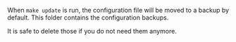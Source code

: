 When `make update` is run, the configuration file will be moved to a backup by default. This folder contains the configuration backups.

It is safe to delete those if you do not need them anymore.